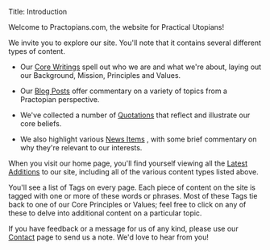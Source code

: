 Title: Introduction

Welcome to Practopians.com, the website for Practical Utopians!

We invite you to explore our site. You'll note that it contains several different types of content.

* Our [Core Writings](../core/) spell out who we are and what we're about, laying out our Background, Mission, Principles and Values.

* Our [Blog Posts](../blog/) offer commentary on a variety of topics from a Practopian perspective.

* We've collected a number of [Quotations](../quotes/) that reflect and illustrate our core beliefs.

* We also highlight various [News Items](../news/) , with some brief commentary on why they're relevant to our interests.

When you visit our home page, you'll find yourself viewing all the [Latest Additions](../index.html) to our site, including all of the various content types listed above.

You'll see a list of Tags on every page. Each piece of content on the site is tagged with one or more of these words or phrases. Most of these Tags tie back to one of our Core Principles or Values; feel free to click on any of these to delve into additional content on a particular topic.

If you have feedback or a message for us of any kind, please use our [Contact](contact.html) page to send us a note. We'd love to hear from you!
